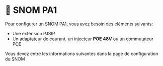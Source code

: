 # 📢 SNOM PA1

Pour configurer un SNOM PA1, vous avez besoin des éléments suivants:

* Une extension PJSIP
* Un adaptateur de courant, un injecteur **POE 48V** ou un commutateur POE

Vous devez entre les informations suivantes dans la page de configuration du SNOM

